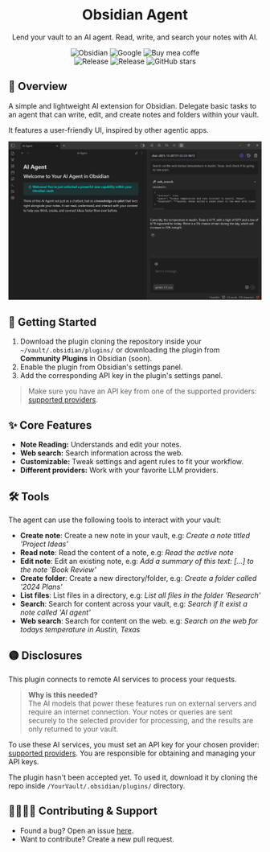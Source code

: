 <h1 align="center">Obsidian Agent</h1>

<p align="center">
  Lend your vault to an AI agent. Read, write, and search your notes with AI.<br/>
</p>

<div align="center">
  <div>
    <img src="https://img.shields.io/badge/Obsidian-%23483699.svg?&logo=obsidian&logoColor=white" alt="Obsidian">
    <img src="https://img.shields.io/badge/Google%20Gemini-886FBF?logo=googlegemini&logoColor=fff" alt="Google">
    <a href="https://coff.ee/themanuelml" style="text-decoration: none">
      <img src="https://img.shields.io/badge/Buy%20Me%20a%20Coffee-ffdd00?&logo=buy-me-a-coffee&logoColor=black" alt="Buy mea coffe">
    </a>
  </div>
  <div>
    <img src="https://img.shields.io/badge/Release-1.0.0-blueviolet" alt="Release">
    <img src="https://img.shields.io/badge/Licence-MIT-D93192" alt="Release">
    <img src="https://img.shields.io/github/stars/TheManuelML/obsidian-agent?style=social" alt="GitHub stars">
  </div>
</div>

## 🚀 Overview
A simple and lightweight AI extension for Obsidian. Delegate basic tasks to an agent that can write, edit, and create notes and folders within your vault.

It features a user-friendly UI, inspired by other agentic apps.

<p>
  <img src="imgs/demo.png" alt="Obsidian Agent Chat Overview"/>
</p>


## 🧠 Getting Started

1. Download the plugin cloning the repository inside your `~/vault/.obsidian/plugins/` or downloading the plugin from **Community Plugins** in Obsidian (soon).
2. Enable the plugin from Obsidian's settings panel.
3. Add the corresponding API key in the plugin's settings panel.

> Make sure you have an API key from one of the supported providers: [supported providers](./docs/providers.md).


## ✨ Core Features
<ul>
  <li><b>Note Reading:</b> Understands and edit your notes.</li>
  <li><b>Web search:</b> Search information across the web.</li>
  <li><b>Customizable:</b> Tweak settings and agent rules to fit your workflow.</li>
  <li><b>Different providers:</b> Work with your favorite LLM providers.</li>
</ul>


## 🛠️ Tools

The agent can use the following tools to interact with your vault:

- **Create note**: Create a new note in your vault, e.g: *Create a note titled 'Project Ideas'*
- **Read note**: Read the content of a note, e.g: *Read the active note*
- **Edit note**: Edit an existing note, e.g: *Add a summary of this text: [...] to the note 'Book Review'*
- **Create folder**: Create a new directory/folder, e.g: *Create a folder called '2024 Plans'*
- **List files**: List files in a directory, e.g: *List all files in the folder 'Research'*
- **Search**: Search for content across your vault, e.g: *Search if it exist a note called 'AI agent'*
- **Web search**: Search for content on the web. e.g: *Search on the web for todays temperature in Austin, Texas*

## 🟡 Disclosures
This plugin connects to remote AI services to process your requests.

> **Why is this needed?**  
> The AI models that power these features run on external servers and require an internet connection. Your notes or queries are sent securely to the selected provider for processing, and the results are only returned to your vault.

To use these AI services, you must set an API key for your chosen provider: [supported providers](./docs/providers.md). You are responsible for obtaining and managing your API keys.

The plugin hasn't been accepted yet. To used it, download it by cloning the repo inside `/YourVault/.obsidian/plugins/` directory. 

## 🫱🏼‍🫲🏼 Contributing & Support

- Found a bug? Open an issue [here](https://github.com/TheManuelML/obsidian-agent/issues).  
- Want to contribute? Create a new pull request.
